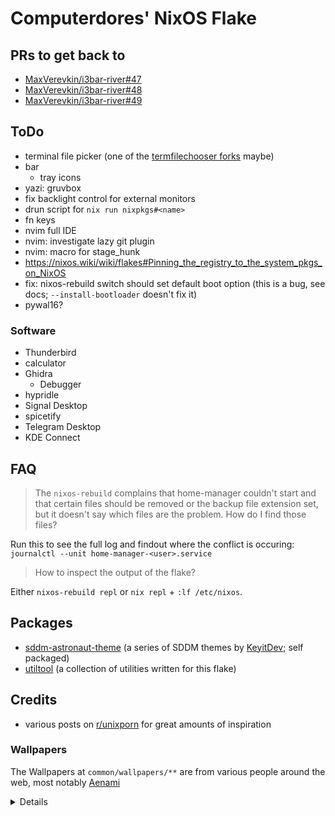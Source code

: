 
# Computerdores' NixOS Flake
## PRs to get back to
- [MaxVerevkin/i3bar-river#47](https://github.com/MaxVerevkin/i3bar-river/pull/47)
- [MaxVerevkin/i3bar-river#48](https://github.com/MaxVerevkin/i3bar-river/pull/48)
- [MaxVerevkin/i3bar-river#49](https://github.com/MaxVerevkin/i3bar-river/pull/49)

## ToDo
- terminal file picker (one of the [termfilechooser forks](https://github.com/hunkyburrito/xdg-desktop-portal-termfilechooser) maybe)
- bar
  - tray icons
- yazi: gruvbox
- fix backlight control for external monitors
- drun script for `nix run nixpkgs#<name>`
- fn keys
- nvim full IDE
- nvim: investigate lazy git plugin
- nvim: macro for stage_hunk
- https://nixos.wiki/wiki/flakes#Pinning_the_registry_to_the_system_pkgs_on_NixOS
- fix: nixos-rebuild switch should set default boot option (this is a bug, see docs; `--install-bootloader` doesn't fix it)
- pywal16?

### Software
- Thunderbird
- calculator
- Ghidra
  - Debugger
- hypridle
- Signal Desktop
- spicetify
- Telegram Desktop
- KDE Connect

## FAQ
> The `nixos-rebuild` complains that home-manager couldn't start and that certain files should be removed or the backup file extension set, but it doesn't say which files are the problem. How do I find those files?

Run this to see the full log and findout where the conflict is occuring:
`journalctl --unit home-manager-<user>.service`

> How to inspect the output of the flake?

Either `nixos-rebuild repl` or `nix repl` + `:lf /etc/nixos`.

## Packages
- [sddm-astronaut-theme](https://github.com/Keyitdev/sddm-astronaut-theme) (a series of SDDM themes by [KeyitDev](https://github.com/Keyitdev); self packaged)
- [utiltool](https://github.com/Computerdores/utiltool) (a collection of utilities written for this flake)

## Credits
- various posts on [r/unixporn](https://www.reddit.com/r/unixporn/) for great amounts of inspiration

### Wallpapers
The Wallpapers at `common/wallpapers/**` are from various people around the web, most notably [Aenami](https://www.artstation.com/aenamiart)
<details>

|               Path               |                                   Artist                                   |
|----------------------------------|----------------------------------------------------------------------------|
| `aenami/*`                       | [Aenami](https://www.artstation.com/aenamiart)                             |
| `abandoned_satellite_dishes.jpg` | [Isaac Yeram Kim](https://www.artstation.com/isaacyeramkim)                |
| `escaping_the_well.jpg`          | N/A                                                                        |
| `fedex_cargo_ship.jpg`           | [Plumm](https://www.humanart.cz/portfolio/Plumm)                           |
| `ghost_in_the_shell.jpg`         | N/A                                                                        |
| `the_neon_shallows.png`          | [Leiko](https://www.deviantart.com/leikoi/art/The-Neon-Shallows-823330548) |
| `the_wormworld_saga_edited.jpg`  | [Daniel Lieske](https://daniellieske.artstation.com/)                      |

If you know the artist for one of the wallpapers where it says "N/A", please let me know!
</details>

